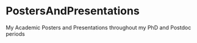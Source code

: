 # PostersAndPresentations
My Academic Posters and Presentations throughout my PhD and Postdoc periods
